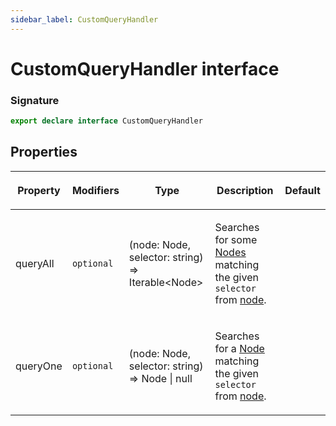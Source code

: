 ```yaml
---
sidebar_label: CustomQueryHandler
---
```


# CustomQueryHandler interface

### Signature

```typescript
export declare interface CustomQueryHandler
```

## Properties

<table><thead><tr><th>

Property

</th><th>

Modifiers

</th><th>

Type

</th><th>

Description

</th><th>

Default

</th></tr></thead>
<tbody><tr><td>

<span id="queryall">queryAll</span>

</td><td>

`optional`

</td><td>

(node: Node, selector: string) =&gt; Iterable&lt;Node&gt;

</td><td>

Searches for some [Nodes](https://developer.mozilla.org/en-US/docs/Web/API/Node) matching the given `selector` from [node](https://developer.mozilla.org/en-US/docs/Web/API/Node).

</td><td>

</td></tr>
<tr><td>

<span id="queryone">queryOne</span>

</td><td>

`optional`

</td><td>

(node: Node, selector: string) =&gt; Node \| null

</td><td>

Searches for a [Node](https://developer.mozilla.org/en-US/docs/Web/API/Node) matching the given `selector` from [node](https://developer.mozilla.org/en-US/docs/Web/API/Node).

</td><td>

</td></tr>
</tbody></table>
